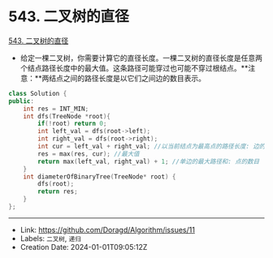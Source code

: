 # 543. 二叉树的直径

[543. 二叉树的直径](https://leetcode.cn/problems/diameter-of-binary-tree/)
- 给定一棵二叉树，你需要计算它的直径长度。一棵二叉树的直径长度是任意两个结点路径长度中的最大值。这条路径可能穿过也可能不穿过根结点。**注意：**两结点之间的路径长度是以它们之间边的数目表示。
```C++
class Solution {
public:
    int res = INT_MIN;
    int dfs(TreeNode *root){
        if(!root) return 0;
        int left_val = dfs(root->left);
        int right_val = dfs(root->right);
        int cur = left_val + right_val; //以当前结点为最高点的路径长度: 边的数目
        res = max(res, cur); //最大值
        return max(left_val, right_val) + 1; //单边的最大路径和: 点的数目
    }
    int diameterOfBinaryTree(TreeNode* root) {
        dfs(root);
        return res;
    }
};
```

---

* Link: https://github.com/Doragd/Algorithm/issues/11
* Labels: `二叉树`, `递归`
* Creation Date: 2024-01-01T09:05:12Z
